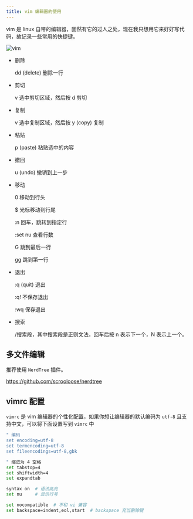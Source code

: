 ```yaml
---
title: vim 编辑器的使用
---
```




vim 是 linux 自带的编辑器，固然有它的过人之处，现在我只想用它来好好写代码，故记录一些常用的快捷键。

![vim](/operating-system/img/vim.png)

- 删除

  dd (delete) 删除一行

- 剪切

  v 选中剪切区域，然后按 d 剪切

- 复制

  v 选中复制区域，然后按 y (copy) 复制

- 粘贴

  p (paste) 粘贴选中的内容

- 撤回

  u (undo) 撤销到上一步

- 移动

  0   移动到行头

  $ 光标移动到行尾

  :n  回车，跳转到指定行

  :set nu 查看行数 

  G 跳到最后一行

  gg 跳到第一行

- 退出

  :q (quit)   退出

  :q!  不保存退出

  :wq 保存退出

- 搜索

  /搜索段，其中搜索段是正则文法，回车后按 n 表示下一个，N 表示上一个。

## 多文件编辑

推荐使用 `NerdTree` 插件。

<https://github.com/scrooloose/nerdtree>

## vimrc 配置

`vimrc` 是 vim 编辑器的个性化配置，如果你想让编辑器的默认编码为 `utf-8` 且支持中文，可以将下面设置写到 `vimrc` 中

```bash
" 编码
set encoding=utf-8
set termencoding=utf-8
set fileencodings=utf-8,gbk

" 缩进为 4 空格
set tabstop=4
set shiftwidth=4
set expandtab

syntax on  # 语法高亮
set nu     # 显示行号

set nocompatible  # 不和 vi 兼容
set backspace=indent,eol,start  # backspace 充当删除键
```

